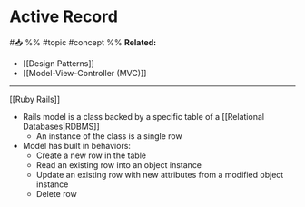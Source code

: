 # Active Record
#📥 
%%
#topic
#concept
%%
**Related:**
- [[Design Patterns]]
- [[Model-View-Controller (MVC)]]  

---

[[Ruby Rails]]
- Rails model is a class backed by a specific table of a [[Relational Databases|RDBMS]]
	- An instance of the class is a single row
- Model has built in behaviors:
	- Create a new row in the table
	- Read an existing row into an object instance
	- Update an existing row with new attributes from a modified object instance
	- Delete row